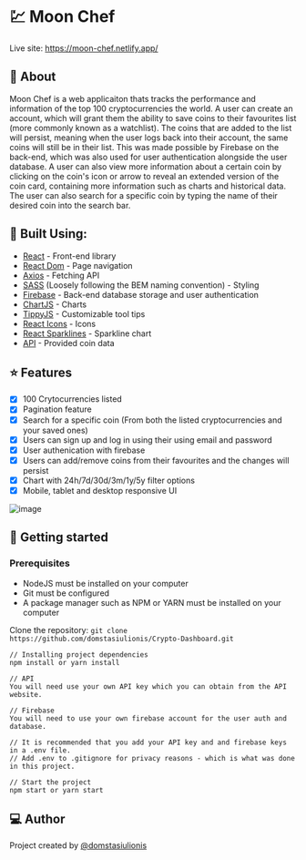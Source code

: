 # :chart: Moon Chef
Live site: https://moon-chef.netlify.app/

## :receipt:		About
Moon Chef is a web applicaiton thats tracks the performance and information of the top 100 cryptocurrencies the world. A user can create an account, which will grant them the ability to save coins to their favourites list (more commonly known as a watchlist). The coins that are added to the list will persist, meaning when the user logs back into their account, the same coins will still be in their list. This was made possible by Firebase on the back-end, which was also used for user authentication alongside the user database. A user can also view more information about a certain coin by clicking on the coin's icon or arrow to reveal an extended version of the coin card, containing more information such as charts and historical data. The user can also search for a specific coin by typing the name of their desired coin into the search bar. 

## :hammer: Built Using:
* [React](https://reactjs.org/) - Front-end library
* [React Dom](https://reactjs.org/docs/react-dom.html) - Page navigation
* [Axios](https://www.npmjs.com/package/axios) - Fetching API
* [SASS](https://sass-lang.com/) (Loosely following the BEM naming convention) - Styling
* [Firebase](https://firebase.google.com/) - Back-end database storage and user authentication
* [ChartJS](https://www.chartjs.org/) - Charts
* [TippyJS](https://atomiks.github.io/tippyjs/) - Customizable tool tips
* [React Icons](https://react-icons.github.io/react-icons/) - Icons
* [React Sparklines](https://www.npmjs.com/package/react-sparklines) - Sparkline chart
* [API](https://rapidapi.com/Coinranking/api/coinranking1/) - Provided coin data

## :star: Features
- [x] 100 Crytocurrencies listed
- [x] Pagination feature
- [x] Search for a specific coin (From both the listed cryptocurrencies and your saved ones)
- [x] Users can sign up and log in using their using email and password
- [x] User authenication with firebase
- [x] Users can add/remove coins from their favourites and the changes will persist
- [x] Chart with 24h/7d/30d/3m/1y/5y filter options
- [x] Mobile, tablet and desktop responsive UI

![image](https://user-images.githubusercontent.com/44949034/199572543-e9922436-1cc8-415f-96fd-ea20256d02dc.png)

## :rocket: Getting started
### Prerequisites
* NodeJS must be installed on your computer
* Git must be configured
* A package manager such as NPM or YARN must be installed on your computer

Clone the repository:
```git clone https://github.com/domstasiulionis/Crypto-Dashboard.git```

```
// Installing project dependencies
npm install or yarn install

// API
You will need use your own API key which you can obtain from the API website.

// Firebase
You will need to use your own firebase account for the user auth and database.

// It is recommended that you add your API key and and firebase keys in a .env file.
// Add .env to .gitignore for privacy reasons - which is what was done in this project.

// Start the project
npm start or yarn start
```
## :computer: Author
Project created by [@domstasiulionis](https://github.com/domstasiulionis)
